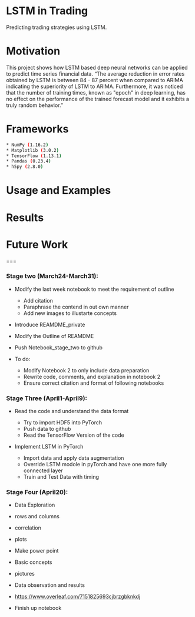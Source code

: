 # LSTM in Trading
Predicting trading strategies using LSTM. 
# Motivation
This project shows how LSTM based deep neural networks can be applied to predict time series financial data.
“The average reduction in error rates obtained by LSTM is between 84 - 87 percent when compared to ARIMA indicating the superiority of LSTM to ARIMA. Furthermore, it was noticed that the number of training times, known as "epoch" in deep learning, has no effect on the performance of the trained forecast model and it exhibits a truly random behavior.”

# Frameworks
```bash
* NumPy (1.16.2)
* Matplotlib (3.0.2)
* TensorFlow (1.13.1)
* Pandas (0.23.4)
* h5py (2.8.0)
```
# Usage and Examples

# Results
 
# Future Work

===

### Stage two (March24-March31):
- Modify the last week notebook to meet the requirement of outline
  - Add citation
  - Paraphrase the contend in out own manner
  - Add new images to illustarte concepts
 
- Introduce REAMDME_private

- Modify the Outline of REAMDME

- Push Notebook_stage_two to github

- To do: 
  - Modify Notebook 2 to only include data preparation
  - Rewrite code, comments, and explanation in notebook 2
  - Ensure correct citation and format of following notebooks
  
### Stage Three (April1-April9):
- Read the code and understand the data format
  - Try to import HDF5 into PyTorch
  - Push data to github
  - Read the TensorFlow Version of the code

- Implement LSTM in PyTorch
  - Import data and apply data augmentation
  - Override LSTM modole in pyTorch and have one more fully connected layer
  - Train and Test Data with timing
  
 ### Stage Four (April20):
 - Data Exploration
  - rows and columns
  - correlation
  - plots
    
 - Make power point
  - Basic concepts
  - pictures
  - Data observation and results
  - https://www.overleaf.com/7151825693cjbrzgbknkdj
 
 - Finish up notebook


